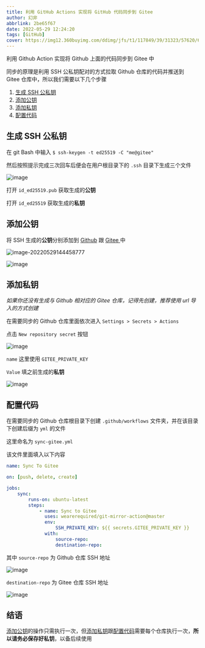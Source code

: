 ```yaml
---
title: 利用 GitHub Actions 实现将 GitHub 代码同步到 Gitee
author: 幻非
abbrlink: 2be65f67
date: 2022-05-29 12:24:20
tags: [GitHub]
cover: https://img12.360buyimg.com/ddimg/jfs/t1/117849/39/31323/57620/63c130baF7ca348dc/55d957d1c1392617.webp
---
```


利用 Github Action 实现将 Github 上面的代码同步到 Gitee 中

同步的原理是利用 SSH 公私钥配对的方式拉取 Github 仓库的代码并推送到 Gitee 仓库中，所以我们需要以下几个步骤

1. [生成 SSH 公私钥](#生成-ssh-公私钥)
2. [添加公钥](#添加公钥)
3. [添加私钥](#添加私钥)
4. [配置代码](#配置代码)

## 生成 SSH 公私钥

在 git Bash 中输入 `$ ssh-keygen -t ed25519 -C "me@gitee"`

然后按照提示完成三次回车后便会在用户根目录下的 `.ssh` 目录下生成三个文件

![image](https://img14.360buyimg.com/ddimg/jfs/t1/43826/5/21493/6274/637c4d67E33721cab/79428d387f3e470f.png)

打开 `id_ed25519.pub` 获取生成的**公钥**

打开 `id_ed25519` 获取生成的**私钥**

## 添加公钥

将 SSH 生成的**公钥**分别添加到 [Github](https://github.com/settings/ssh/new) 跟 [Gitee ](https://gitee.com/profile/sshkeys) 中

![image-20220529144458777](https://img11.360buyimg.com/ddimg/jfs/t1/114196/39/31107/7478/637c4d84Ecfd6e235/023a2cdfd1a88b4e.png)

![image](https://img13.360buyimg.com/ddimg/jfs/t1/93046/11/33435/8182/637c4d95E976699fd/c187fecf8981491e.png)

## 添加私钥

_如果你还没有生成与 Github 相对应的 Gitee 仓库，记得先创建，推荐使用 url 导入的方式创建_

在需要同步的 Github 仓库里面依次进入 `Settings > Secrets > Actions`

点击 `New repository secret` 按钮

![image](https://img11.360buyimg.com/ddimg/jfs/t1/193661/34/28519/41347/637c4da3E5c0c77ed/993a8dc2e0fa39f3.png)

`name` 这里使用 `GITEE_PRIVATE_KEY`

`Value` 填之前生成的**私钥**

![image](https://img12.360buyimg.com/ddimg/jfs/t1/197658/5/29865/13536/637c4db0Ec575e440/d230f5743d5981ad.png)

## 配置代码

在需要同步的 Github 仓库根目录下创建 `.github/workflows` 文件夹，并在该目录下创建后缀为 `yml` 的文件

这里命名为 `sync-gitee.yml`

该文件里面填入以下内容

```yaml
name: Sync To Gitee

on: [push, delete, create]

jobs:
    sync:
        runs-on: ubuntu-latest
        steps:
            - name: Sync to Gitee
              uses: wearerequired/git-mirror-action@master
              env:
                  SSH_PRIVATE_KEY: ${{ secrets.GITEE_PRIVATE_KEY }}
              with:
                  source-repo:
                  destination-repo:
```

其中 `source-repo` 为 Github 仓库 SSH 地址

![image](https://img13.360buyimg.com/ddimg/jfs/t1/129691/21/28089/17717/637c4dbcE88ac195c/74d79474c994392a.png)

`destination-repo` 为 Gitee 仓库 SSH 地址

![image](https://img12.360buyimg.com/ddimg/jfs/t1/17721/2/20280/13146/637c4dc5E3cadb03c/7de9de23440e95f6.png)

## 结语

[添加公钥](#添加公钥)的操作只需执行一次，但[添加私钥](#添加私钥)跟[配置代码](#配置代码)需要每个仓库执行一次，**所以请务必保存好私钥**，以备后续使用
